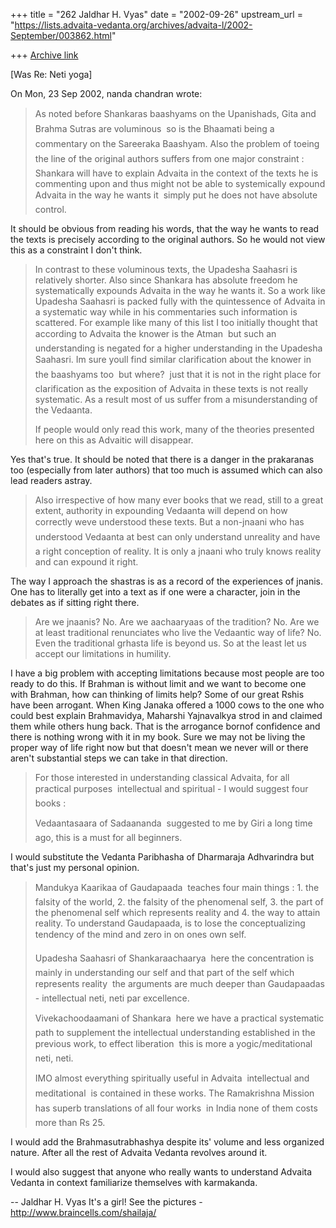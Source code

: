 +++
title = "262 Jaldhar H. Vyas"
date = "2002-09-26"
upstream_url = "https://lists.advaita-vedanta.org/archives/advaita-l/2002-September/003862.html"

+++
[Archive link](https://lists.advaita-vedanta.org/archives/advaita-l/2002-September/003862.html)

[Was Re: Neti yoga]

On Mon, 23 Sep 2002, nanda chandran wrote:

> As noted before Shankaras baashyams on the Upanishads, Gita and Brahma
> Sutras are voluminous  so is the Bhaamati being a commentary on the
> Sareeraka Baashyam. Also the problem of toeing the line of the original
> authors suffers from one major constraint : Shankara will have to explain
> Advaita in the context of the texts he is commenting upon and thus might not
> be able to systemically expound Advaita in the way he wants it  simply put
> he does not have absolute control.
>

It should be obvious from reading his words, that the way he wants to read
the texts is precisely according to the original authors.  So he would not
view this as a constraint I don't think.


> In contrast to these voluminous texts, the Upadesha Saahasri is relatively
> shorter. Also since Shankara has absolute freedom he systematically expounds
> Advaita in the way he wants it. So a work like Upadesha Saahasri is packed
> fully with the quintessence of Advaita in a systematic way while in his
> commentaries such information is scattered. For example like many of this
> list I too initially thought that according to Advaita the knower is the
> Atman  but such an understanding is negated for a higher understanding in
> the Upadesha Saahasri. Im sure youll find similar clarification about the
> knower in the baashyams too  but where?  just that it is not in the right
> place for clarification as the exposition of Advaita in these texts is not
> really systematic. As a result most of us suffer from a misunderstanding of
> the Vedaanta.
>
> If people would only read this work, many of the theories presented here on
> this as Advaitic will disappear.
>

Yes that's true.  It should be noted that there is a danger in the
prakaranas too (especially from later authors) that too much is assumed
which can also lead readers astray.

> Also irrespective of how many ever books that we read, still to a great
> extent, authority in expounding Vedaanta will depend on how correctly weve
> understood these texts. But a non-jnaani who has understood Vedaanta at
> best can only understand unreality and have a right conception of reality.
> It is only a jnaani who truly knows reality and can expound it right.
>

The way I approach the shastras is as a record of the experiences of
jnanis.  One has to literally get into a text as if one were a character,
join in the debates as if sitting right there.

> Are we jnaanis? No. Are we aachaaryaas of the tradition? No. Are we at least
> traditional renunciates who live the Vedaantic way of life? No. Even the
> traditional grhasta life is beyond us. So at the least let us accept our
> limitations in humility.
>

I have a big problem with accepting limitations because most people are
too ready to do this.  If Brahman is without limit and we want to become
one with Brahman, how can thinking of limits help?  Some of our great
Rshis have been arrogant.  When King Janaka offered a 1000 cows to the one
who could best explain Brahmavidya, Maharshi Yajnavalkya strod in and
claimed them while others hung back.  That is the arrogance bornof
confidence and there is nothing wrong with it in my book.  Sure we may not
be living the proper way of life right now but that doesn't mean we never
will or there aren't substantial steps we can take in that direction.

> For those interested in understanding classical Advaita, for all practical
> purposes  intellectual and spiritual - I would suggest four books :
>
> Vedaantasaara of Sadaananda  suggested to me by Giri a long time ago, this
> is a must for all beginners.
>

I would substitute the Vedanta Paribhasha of Dharmaraja Adhvarindra but
that's just my personal opinion.

> Mandukya Kaarikaa of Gaudapaada  teaches four main things : 1. the falsity
> of the world, 2. the falsity of the phenomenal self, 3. the part of the
> phenomenal self which represents reality and 4. the way to attain reality.
> To understand Gaudapaada, is to lose the conceptualizing tendency of the
> mind and zero in on ones own self.
>
> Upadesha Saahasri of Shankaraachaarya  here the concentration is mainly in
> understanding our self and that part of the self which represents reality 
> the arguments are much deeper than Gaudapaadas - intellectual neti, neti
> par excellence.
>
> Vivekachoodaamani of Shankara  here we have a practical systematic path to
> supplement the intellectual understanding established in the previous work,
> to effect liberation  this is more a yogic/meditational neti, neti.
>
> IMO almost everything spiritually useful in Advaita  intellectual and
> meditational  is contained in these works. The Ramakrishna Mission has
> superb translations of all four works  in India none of them costs more
> than Rs 25.
>

I would add the Brahmasutrabhashya despite its' volume and less organized
nature.  After all the rest of Advaita Vedanta revolves around it.

I would also suggest that anyone who really wants to understand Advaita
Vedanta in context familiarize themselves with karmakanda.

--
Jaldhar H. Vyas <jaldhar at braincells.com>
It's a girl! See the pictures - http://www.braincells.com/shailaja/

